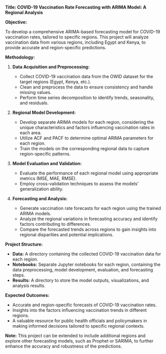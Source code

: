 
**Title: COVID-19 Vaccination Rate Forecasting with ARIMA Model: A Regional Analysis**

**Objective:**

To develop a comprehensive ARIMA-based forecasting model for COVID-19 vaccination rates, tailored to specific regions. This project will analyze vaccination data from various regions, including Egypt and Kenya, to provide accurate and region-specific predictions.

**Methodology:**

1. **Data Acquisition and Preprocessing:**
   * Collect COVID-19 vaccination data from the OWID dataset for the target regions (Egypt, Kenya, etc.).
   * Clean and preprocess the data to ensure consistency and handle missing values.
   * Perform time series decomposition to identify trends, seasonality, and residuals.

2. **Regional Model Development:**
   * Develop separate ARIMA models for each region, considering the unique characteristics and factors influencing vaccination rates in each area.
   * Utilize ACF and PACF to determine optimal ARIMA parameters for each region.
   * Train the models on the corresponding regional data to capture region-specific patterns.

3. **Model Evaluation and Validation:**
   * Evaluate the performance of each regional model using appropriate metrics (MSE, MAE, RMSE).
   * Employ cross-validation techniques to assess the models' generalization ability.

4. **Forecasting and Analysis:**
   * Generate vaccination rate forecasts for each region using the trained ARIMA models.
   * Analyze the regional variations in forecasting accuracy and identify factors contributing to differences.
   * Compare the forecasted trends across regions to gain insights into regional disparities and potential implications.

**Project Structure:**

* **Data:** A directory containing the collected COVID-19 vaccination data for each region.
* **Notebooks:** Separate Jupyter notebooks for each region, containing the data preprocessing, model development, evaluation, and forecasting steps.
* **Results:** A directory to store the model outputs, visualizations, and analysis results.

**Expected Outcomes:**

* Accurate and region-specific forecasts of COVID-19 vaccination rates.
* Insights into the factors influencing vaccination trends in different regions.
* A valuable resource for public health officials and policymakers in making informed decisions tailored to specific regional contexts.

**Note:** This project can be extended to include additional regions and explore other forecasting models, such as Prophet or SARIMA, to further enhance the accuracy and robustness of the predictions.
